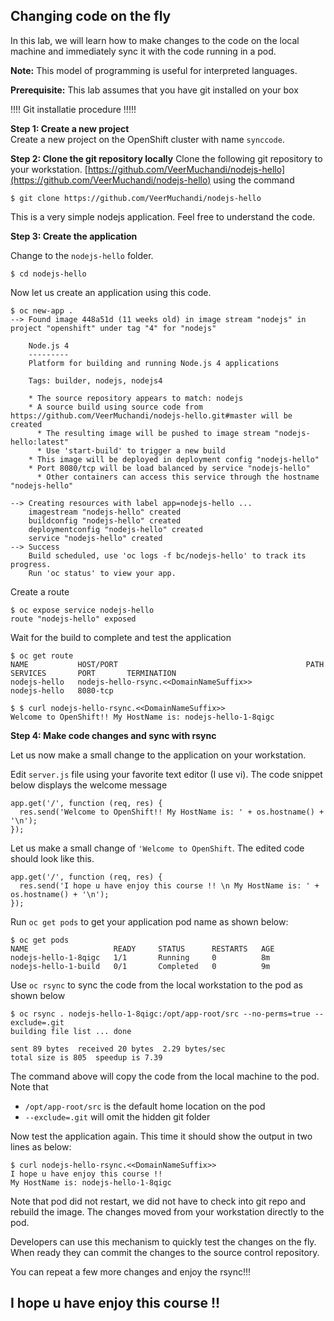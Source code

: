 ## Changing code on the fly

In this lab, we will learn how to make changes to the code on the local machine and immediately sync it with the code running in a pod.

**Note:** This model of programming is useful for interpreted languages.

**Prerequisite:** This lab assumes that you have git installed on your box

!!!! Git installatie procedure  !!!!!

**Step 1: Create a new project**	   
Create a new project on the OpenShift cluster with name `synccode`. 

**Step 2: Clone the git repository locally**
Clone the following git repository to your workstation.
[https://github.com/VeerMuchandi/nodejs-hello](https://github.com/VeerMuchandi/nodejs-hello) using the command

```
$ git clone https://github.com/VeerMuchandi/nodejs-hello
```

This is a very simple nodejs application. Feel free to understand the code.

**Step 3: Create the application**

Change to the `nodejs-hello` folder.

```
$ cd nodejs-hello
```

Now let us create an application using this code.  	

```
$ oc new-app .
--> Found image 448a51d (11 weeks old) in image stream "nodejs" in project "openshift" under tag "4" for "nodejs"

    Node.js 4
    ---------
    Platform for building and running Node.js 4 applications

    Tags: builder, nodejs, nodejs4

    * The source repository appears to match: nodejs
    * A source build using source code from https://github.com/VeerMuchandi/nodejs-hello.git#master will be created
      * The resulting image will be pushed to image stream "nodejs-hello:latest"
      * Use 'start-build' to trigger a new build
    * This image will be deployed in deployment config "nodejs-hello"
    * Port 8080/tcp will be load balanced by service "nodejs-hello"
      * Other containers can access this service through the hostname "nodejs-hello"

--> Creating resources with label app=nodejs-hello ...
    imagestream "nodejs-hello" created
    buildconfig "nodejs-hello" created
    deploymentconfig "nodejs-hello" created
    service "nodejs-hello" created
--> Success
    Build scheduled, use 'oc logs -f bc/nodejs-hello' to track its progress.
    Run 'oc status' to view your app.
```

Create a route

```
$ oc expose service nodejs-hello
route "nodejs-hello" exposed
```
Wait for the build to complete and test the application

```
$ oc get route
NAME           HOST/PORT                                          PATH           SERVICES       PORT       TERMINATION
nodejs-hello   nodejs-hello-rsync.<<DomainNameSuffix>>            nodejs-hello   8080-tcp
```

```
$ $ curl nodejs-hello-rsync.<<DomainNameSuffix>>
Welcome to OpenShift!! My HostName is: nodejs-hello-1-8qigc
```

**Step 4: Make code changes and sync with rsync**

Let us now make a small change to the application on your workstation.

Edit `server.js` file using your favorite text editor (I use vi). The code snippet below displays the welcome message

```
app.get('/', function (req, res) {
  res.send('Welcome to OpenShift!! My HostName is: ' + os.hostname() + '\n');
});
```

Let us make a small change of `'Welcome to OpenShift`. The edited code should look like this.

```
app.get('/', function (req, res) {
  res.send('I hope u have enjoy this course !! \n My HostName is: ' + os.hostname() + '\n');
});
```

Run `oc get pods` to get your application pod name as shown below:
```
$ oc get pods
NAME                   READY     STATUS      RESTARTS   AGE
nodejs-hello-1-8qigc   1/1       Running     0          8m
nodejs-hello-1-build   0/1       Completed   0          9m
```

Use `oc rsync` to sync the code from the local workstation to the pod as shown below

```
$ oc rsync . nodejs-hello-1-8qigc:/opt/app-root/src --no-perms=true --exclude=.git
building file list ... done

sent 89 bytes  received 20 bytes  2.29 bytes/sec
total size is 805  speedup is 7.39
```

The command above will copy the code from the local machine to the pod. Note that    
* `/opt/app-root/src` is the default home location on the pod    
* `--exclude=.git` will omit the hidden git folder   


Now test the application again. This time it should show the output in two lines as below:

```
$ curl nodejs-hello-rsync.<<DomainNameSuffix>>
I hope u have enjoy this course !!
My HostName is: nodejs-hello-1-8qigc
```

Note that pod did not restart, we did not have to check into git repo and rebuild the image. The changes moved from your workstation directly to the pod.

Developers can use this mechanism to quickly test the changes on the fly. When ready they can commit the changes to the source control repository.

You can repeat a few more changes and enjoy the rsync!!!

## I hope u have enjoy this course !!
